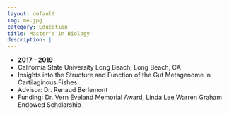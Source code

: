 ```yaml
---
layout: default
img: me.jpg
category: Education
title: Master's in Biology
description: |
---
```


* __2017 - 2019__
* California State University Long Beach, Long Beach, CA
* Insights into the Structure and Function of the Gut Metagenome in Cartilaginous Fishes.
* Advisor: Dr. Renaud Berlemont
* Funding: Dr. Vern Eveland Memorial Award, Linda Lee Warren Graham Endowed Scholarship

